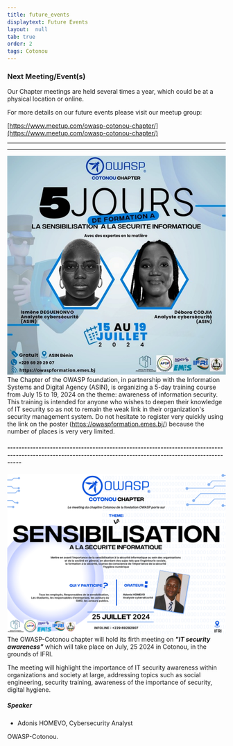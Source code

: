 ```yaml
---
title: future_events
displaytext: Future Events
layout:  null
tab: true
order: 2
tags: Cotonou
---
```

 

### Next Meeting/Event(s)
Our Chapter meetings are held several times a year, which could be at a physical location or online.

For more details on our future events please visit our meetup group:

[https://www.meetup.com/owasp-cotonou-chapter/](https://www.meetup.com/owasp-cotonou-chapter/)

---

---
<img src='assets/images/owasp-formation-resized-600x600.jpg'><br/>
The Chapter of the OWASP foundation, in partnership with the Information Systems and Digital Agency (ASIN), is organizing a 5-day training course from July 15 to 19, 2024 on the theme: awareness of information security. This training is intended for anyone who wishes to deepen their knowledge of IT security so as not to remain the weak link in their organization's security management system. Do not hesitate to register very quickly using the link on the poster (https://owaspformation.emes.bj/) because the number of places is very very limited.

<h4>-------------------------------------------------------------------------------------------------------------------------------------------------------------</h4>

<img src='assets/images/owasp-meeting.jpg'><br/>
The OWASP-Cotonou chapter will hold its firth meeting on ***<i>"IT security awareness"</i>*** which will take place on July, 25 2024 in Cotonou, in the grounds of IFRI.

The meeting will highlight the importance of IT security awareness within organizations and society at large, addressing topics such as social engineering, security training, awareness of the importance of security, digital hygiene.

<h5>Speaker</h5>

<ul>
<li>
    Adonis HOMEVO, Cybersecurity Analyst
</li>
</ul>

OWASP-Cotonou.



